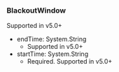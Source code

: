 ### BlackoutWindow
Supported in v5.0+

- endTime: System.String
  - Supported in v5.0+
- startTime: System.String
  - Required. Supported in v5.0+

